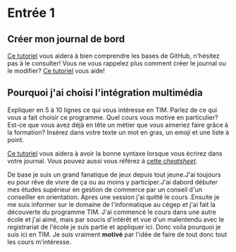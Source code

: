 # Entrée 1
## Créer mon journal de bord
[Ce tutoriel](https://guides.github.com/activities/hello-world/) vous aidera à bien comprendre les bases de GitHub, n'hésitez pas à le consulter!
Vous ne vous rappelez plus comment créer le journal ou le modifier? [Ce tutoriel](https://youtu.be/lX3bpuLK_Sg) vous aide! 

## Pourquoi j'ai choisi l'intégration multimédia
Expliquer en 5 à 10 lignes ce qui vous intéresse en TIM. Parlez de ce qui vous a fait choisir ce programme. Quel cours vous motive en particulier? Est-ce que vous avez déjà en tête un métier que vous aimeriez faire grâce à la formation? Insérez dans votre texte un mot en gras, un emoji et une liste à point. 

[Ce tutoriel](https://guides.github.com/features/mastering-markdown/) vous aidera à avoir la bonne syntaxe lorsque vous écrirez dans votre journal. Vous pouvez aussi vous référez à [cette *cheatsheet*](https://github.com/tchapi/markdown-cheatsheet/blob/master/README.md). 

De base je suis un grand fanatique de jeux depuis tout jeune.J'ai toujours eu pour rêve de vivre de ça ou au moins y participer.J'ai dabord débuter mes études supérieur en gestion de commerce par un conseil d'un conseiller en orientation. Apres une session j'ai quitté le cours .Ensuite je me suis informer sur le domaine de l'informatique au cégep et j'ai fait la découverte du programme TIM. J'ai commencé le cours dans une autre école et j'ai aimé, mais par soucis d'intérêt et vue d'un malentendu avec le registrariat de l'école je suis partie et appliquer ici. Donc voila pourquoi je suis ici en TIM. Je suis vraiment __motivé__ par l'idée de faire de tout donc tout les cours m'intéresse.

